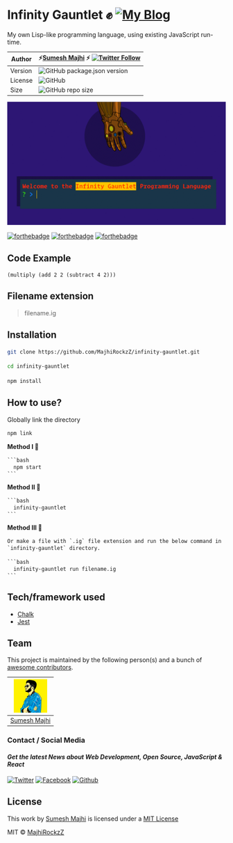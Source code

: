 # Infinity Gauntlet ✊ [![My Blog](https://img.shields.io/badge/my%20blog%20%E2%9A%A1-%E2%9E%A1-blueviolet)](https://www.majhirockzz.me/)

My own Lisp-like programming language, using existing JavaScript run-time.

Author | ⚡[Sumesh Majhi](https://github.com/MajhiRockzZ) ⚡ [![Twitter Follow](https://img.shields.io/twitter/follow/MajhiRockzZ?style=social)](https://twitter.com/MajhiRockzZ)
------------ | -------------
Version | ![GitHub package.json version](https://img.shields.io/github/package-json/v/MajhiRockzZ/infinity-gauntlet)
License | ![GitHub](https://img.shields.io/github/license/MajhiRockzZ/infinity-gauntlet)
Size | ![GitHub repo size](https://img.shields.io/github/repo-size/MajhiRockzZ/infinity-gauntlet)

![](./assets/main.gif)

[![forthebadge](https://forthebadge.com/images/badges/made-with-javascript.svg)](https://forthebadge.com) [![forthebadge](https://forthebadge.com/images/badges/uses-js.svg)](https://forthebadge.com) [![forthebadge](https://forthebadge.com/images/badges/made-with-crayons.svg)](https://forthebadge.com)

## Code Example

```
(multiply (add 2 2 (subtract 4 2)))
```

## Filename extension

> filename.ig

## Installation

```bash
git clone https://github.com/MajhiRockzZ/infinity-gauntlet.git

cd infinity-gauntlet

npm install
```

## How to use?

Globally link the directory

 ```bash
 npm link
 ```

**Method I 🍰**

    ```bash
      npm start
    ```

**Method II 🧀**

    ```bash
      infinity-gauntlet
    ```

**Method III 🧃**

    Or make a file with `.ig` file extension and run the below command in `infinity-gauntlet` directory.

    ```bash
      infinity-gauntlet run filename.ig
    ```



## Tech/framework used

* [Chalk ](https://github.com/chalk/chalk)
* [Jest](https://jestjs.io/)

## Team

This project is maintained by the following person(s) and a bunch of [awesome contributors](https://github.com/MajhiRockzZ/infinity-gauntlet/graphs/contributors).

[![Sumesh Majhi](./assets/majhirockzz.png)](https://github.com/MajhiRockzZ) |
:---: |
[Sumesh Majhi](https://github.com/MajhiRockzZ) |

### Contact / Social Media

#### *Get the latest News about Web Development, Open Source, JavaScript & React*

[![Twitter](https://github.frapsoft.com/social/twitter.png)](https://www.twitter.com/MajhiRockzZ)
[![Facebook](https://github.frapsoft.com/social/facebook.png)](https://www.facebook.com/sumesh.majhi.5)
[![Github](https://github.frapsoft.com/social/github.png)](https://github.com/MajhiRockzZ)

## License

This work by [Sumesh Majhi](https://www.twitter.com/MajhiRockzZ) is licensed under a  [MIT License](https://github.com/MajhiRockzZ/infinity-gauntlet/blob/master/LICENSE)

MIT © [MajhiRockzZ](https://www.twitter.com/MajhiRockzZ)
